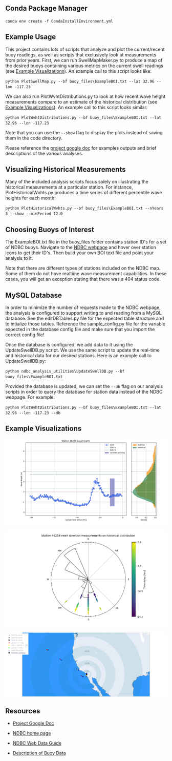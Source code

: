 
## Conda Package Manager

`conda env create -f CondaInstallEnvironment.yml`

## Example Usage

This project contains lots of scripts that analyze and plot the current/recent buoy readings, as well as scripts that exclusively look at measurements from prior years. 
First, we can run SwellMapMaker.py to produce a map of the desired buoys containing various metrics on the current swell readings (see [Example Visualizations](#example-visualizations)). 
An example call to this script looks like:

`python PlotSwellMap.py --bf buoy_files\ExampleBOI.txt --lat 32.96 --lon -117.23`

We can also run PlotWvhtDistributions.py to look at how recent wave height measurements compare to an estimate of the historical distribution (see [Example Visualizations](#example-visualizations)).
An example call to this script looks similar:

`python PlotWvhtDistributions.py --bf buoy_files\ExampleBOI.txt --lat 32.96 --lon -117.23`

Note that you can use the `--show` flag to display the plots instead of saving them in the code directory.

Please reference the [project google doc](https://docs.google.com/document/d/1HXEw0J6tvZzVh7JCB2amuyUP60e3Qw9Z17ZvJnnqDZo/edit?usp=sharing) for examples outputs and brief descriptions of the various analyses.

## Visualizing Historical Measurements

Many of the included analysis scripts focus solely on illustrating the historical measurements at a particular station.
For instance, PlotHistoricalWvhts.py produces a time series of different percentile wave heights for each month:

`python PlotHistoricalWvhts.py --bf buoy_files\ExampleBOI.txt --nYears 3 --show --minPeriod 12.0`

## Choosing Buoys of Interest

The ExampleBOI.txt file in the buoy_files folder contains station ID's for a set of NDBC buoys. 
Navigate to the [NDBC webpage](https://www.ndbc.noaa.gov) and hover over station icons to get their ID's.
Then build your own BOI text file and point your analysis to it.

Note that there are different types of stations included on the NDBC map.
Some of them do not have realtime wave measurement capabilities.
In these cases, you will get an exception stating that there was a 404 status code.

## MySQL Database

In order to minimize the number of requests made to the NDBC webpage, the analysis is configured to support writing to and reading from a MySQL database.
See the editDBTables.py file for the expected table structure and to intialize those tables. 
Reference the sample_config.py file for the variable expected in the database config file and make sure that you import the correct config file!

Once the database is configured, we add data to it using the UpdateSwellDB.py script. We use the same script to update the real-time and historical data for our desired stations.
Here is an example call to UpdateSwellDB.py:

`python ndbc_analysis_utilities\UpdateSwellDB.py --bf buoy_files\ExampleBOI.txt`

Provided the database is updated, we can set the `--db` flag on our analysis scripts in order to query the database for station data instead of the NDBC webpage. 
For example:

`python PlotWvhtDistributions.py --bf buoy_files\ExampleBOI.txt --lat 32.96 --lon -117.23 --db`


## Example Visualizations

![far buoy](./sample_images/fartherbuoyexample.png)

![swell dirs](./sample_images/station_46259_swelldirs.png)

![buoy map](./sample_images/buoymapexample.png)

## Resources

- [Project Google Doc](https://docs.google.com/document/d/1HXEw0J6tvZzVh7JCB2amuyUP60e3Qw9Z17ZvJnnqDZo/edit?usp=sharing)

- [NDBC home page](https://www.ndbc.noaa.gov)

- [NDBC Web Data Guide](https://www.ndbc.noaa.gov/docs/ndbc_web_data_guide.pdf)

- [Description of Buoy Data](https://www.ndbc.noaa.gov/measdes.shtml#stdmet)

